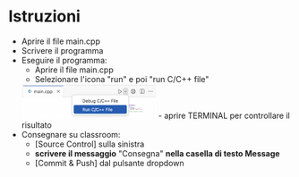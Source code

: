 # Istruzioni
- Aprire il file main.cpp
- Scrivere il programma
- Eseguire il programma:
   - Aprire il file main.cpp
   - Selezionare l'icona "run" e poi "run C/C++ file"
   <img alt="run" src="_doc/run.png" width="50%" />
   - aprire TERMINAL per controllare il risultato
- Consegnare su classroom:
   - [Source Control] sulla sinistra
   - **scrivere il messaggio** "Consegna" **nella casella di testo Message**
   - [Commit & Push] dal pulsante dropdown
